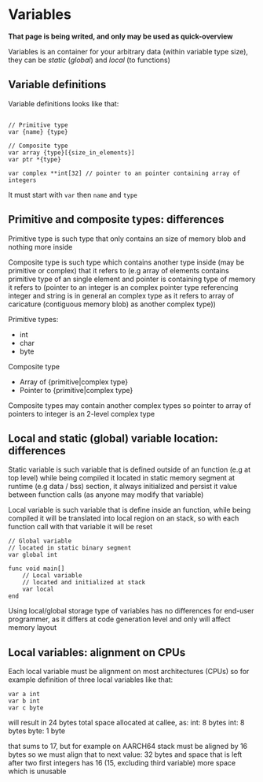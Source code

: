 # Variables

**That page is being writed, and only may be used as quick-overview**

Variables is an container for your arbitrary data (within variable type size), they can be *static* (*global*) and *local* (to functions)


## Variable definitions

Variable definitions looks like that:
```gofra

// Primitive type
var {name} {type}

// Composite type
var array {type}[{size_in_elements}]
var ptr *{type}

var complex **int[32] // pointer to an pointer containing array of integers
```

It must start with `var` then `name` and `type`


## Primitive and composite types: differences

Primitive type is such type that only contains an size of memory blob and nothing more inside

Composite type is such type which contains another type inside (may be primitive or complex) that it refers to (e.g array of elements contains primitive type of an single element and pointer is containing type of memory it refers to (pointer to an integer is an complex pointer type referencing integer and string is in general an complex type as it refers to array of caricature (contiguous memory blob) as another complex type))

Primitive types:
- int
- char
- byte

Composite type
- Array of {primitive|complex type}
- Pointer to {primitive|complex type}

Composite types may contain another complex types so pointer to array of pointers to integer is an 2-level complex type


## Local and static (global) variable location: differences

Static variable is such variable that is defined outside of an function (e.g at top level) while being compiled it located in static memory segment at runtime (e.g data / bss) section, it always initialized and persist it value between function calls (as anyone may modify that variable)

Local variable is such variable that is define inside an function, while being compiled it will be translated into local region on an stack, so with each function call with that variable it will be reset


```gofra
// Global variable
// located in static binary segment
var global int

func void main[]
    // Local variable
    // located and initialized at stack
    var local
end
```

Using local/global storage type of variables has no differences for end-user programmer, as it differs at code generation level and only will affect memory layout

## Local variables: alignment on CPUs
Each local variable must be alignment on most architectures (CPUs) so for example definition of three local variables like that:
```gofra
var a int
var b int 
var c byte
``` 
will result in 24 bytes total space allocated at callee, as:
int: 8 bytes
int: 8 bytes
byte: 1 byte

that sums to 17, but for example on AARCH64 stack must be aligned by 16 bytes so we must align that to next value: 32 bytes
and space that is left after two first integers has 16 (15, excluding third variable) more space which is unusable